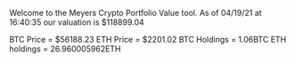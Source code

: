 Welcome to the Meyers Crypto Portfolio Value tool. 
As of 04/19/21 at 16:40:35 our valuation is $118899.04 

BTC Price = $56188.23
 ETH Price = $2201.02
BTC Holdings = 1.06BTC
 ETH holdings = 26.960005962ETH 

